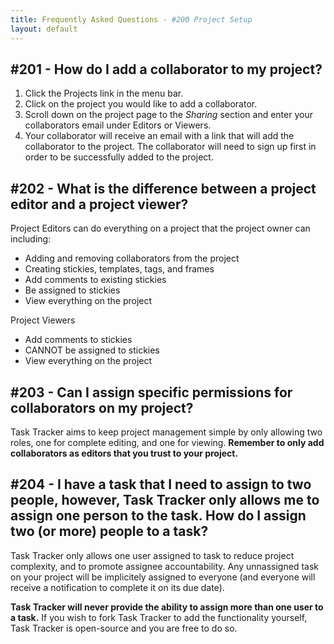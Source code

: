 ```yaml
---
title: Frequently Asked Questions - #200 Project Setup
layout: default
---
```


## #201 - How do I add a collaborator to my project?

1. Click the Projects link in the menu bar.
2. Click on the project you would like to add a collaborator.
3. Scroll down on the project page to the *Sharing* section and enter your collaborators email under Editors or Viewers.
4. Your collaborator will receive an email with a link that will add the collaborator to the project. The collaborator will need to sign up first in order to be successfully added to the project.

## #202 - What is the difference between a project editor and a project viewer?

Project Editors can do everything on a project that the project owner can including:

  * Adding and removing collaborators from the project
  * Creating stickies, templates, tags, and frames
  * Add comments to existing stickies
  * Be assigned to stickies
  * View everything on the project

Project Viewers
  * Add comments to stickies
  * CANNOT be assigned to stickies
  * View everything on the project

## #203 - Can I assign specific permissions for collaborators on my project?

Task Tracker aims to keep project management simple by only allowing two roles, one for complete editing, and one for viewing.  **Remember to only add collaborators as editors that you trust to your project.**

## #204 - I have a task that I need to assign to two people, however, Task Tracker only allows me to assign one person to the task. How do I assign two (or more) people to a task?

Task Tracker only allows one user assigned to task to reduce project complexity, and to promote assignee accountability. Any unnassigned task on your project will be implicitely assigned to everyone (and everyone will receive a notification to complete it on its due date).

**Task Tracker will never provide the ability to assign more than one user to a task.** If you wish to fork Task Tracker to add the functionality yourself, Task Tracker is open-source and you are free to do so.
